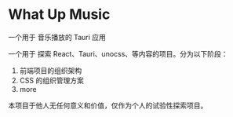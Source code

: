 # What Up Music

一个用于 音乐播放的 Tauri 应用

一个用于 探索 React、Tauri、unocss、等内容的项目。分为以下阶段：

1. 前端项目的组织架构
2. CSS 的组织管理方案
3. more


本项目于他人无任何意义和价值，仅作为个人的试验性探索项目。
